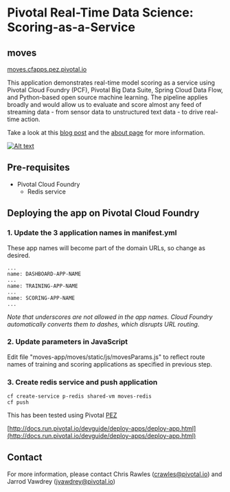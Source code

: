 # Pivotal Real-Time Data Science: Scoring-as-a-Service
## moves

[moves.cfapps.pez.pivotal.io](https://moves.cfapps.pez.pivotal.io)

This application demonstrates real-time model scoring as a service using Pivotal Cloud Foundry (PCF), Pivotal Big Data Suite, Spring Cloud Data Flow, and Python-based open source machine learning. The pipeline applies broadly and would allow us to evaluate and score almost any feed of streaming data - from sensor data to unstructured text data - to drive real-time action.

Take a look at this [blog post](https://blog.pivotal.io/data-science-pivotal/products/scoring-as-a-service-to-operationalize-algorithms-for-real-time) and the [about page](https://moves.cfapps.pez.pivotal.io/about) for more information.

[![Alt text](https://img.youtube.com/vi/j6yiVhm9bhs/0.jpg)](https://www.youtube.com/watch?v=j6yiVhm9bhs)

## Pre-requisites

* Pivotal Cloud Foundry
    * Redis service

## Deploying the app on Pivotal Cloud Foundry

### 1. Update the 3 application names in manifest.yml

These app names will become part of the domain URLs, so change as desired.
 
    ...
    name: DASHBOARD-APP-NAME
    ...
    name: TRAINING-APP-NAME
    ...
    name: SCORING-APP-NAME
    ...

*Note that underscores are not allowed in the app names. Cloud Foundry automatically converts them to dashes, which disrupts URL routing.*

### 2. Update parameters in JavaScript

Edit file "moves-app/moves/static/js/movesParams.js" to reflect route 
names of training and scoring applications as specified in previous step. 

### 3. Create redis service and push application

    cf create-service p-redis shared-vm moves-redis
    cf push

This has been tested using Pivotal [PEZ](https://apps.run.pez.pivotal.io/)

[http://docs.run.pivotal.io/devguide/deploy-apps/deploy-app.html](http://docs.run.pivotal.io/devguide/deploy-apps/deploy-app.html)
    
## Contact

For more information, please contact Chris Rawles (crawles@pivotal.io) and Jarrod Vawdrey (jvawdrey@pivotal.io)
